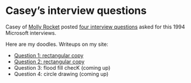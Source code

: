 Casey&rsquo;s interview questions
=================================
Casey of [Molly Rocket](https://youtube.com/@MollyRocket) posted
[four interview questions](https://youtube.com/watch?v=DS7ygFv84yk) asked
for this 1994 Microsoft interviews.

Here are my doodles. Writeups on my site:

 - [Question 1: rectangular copy](https://sjmulder.nl/2023-casey-interview1.html)
 - [Question 2: rectangular copy](https://sjmulder.nl/2023-casey-interview2.html)
 - Question 3: flood fill checK (coming up)
 - Question 4: circle drawing (coming up)
